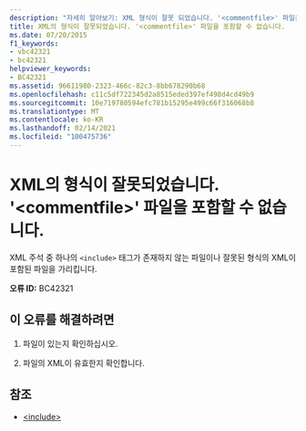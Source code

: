 ```yaml
---
description: "자세히 알아보기: XML 형식이 잘못 되었습니다. '<commentfile>' 파일을 포함할 수 없습니다."
title: XML의 형식이 잘못되었습니다. '<commentfile>' 파일을 포함할 수 없습니다.
ms.date: 07/20/2015
f1_keywords:
- vbc42321
- bc42321
helpviewer_keywords:
- BC42321
ms.assetid: 96611980-2323-466c-82c3-8bb678290b68
ms.openlocfilehash: c11c5df722345d2a8515eded397ef498d4cd49b9
ms.sourcegitcommit: 10e719780594efc781b15295e499c66f316068b8
ms.translationtype: MT
ms.contentlocale: ko-KR
ms.lasthandoff: 02/14/2021
ms.locfileid: "100475736"
---
```

# <a name="badly-formed-xml-file-commentfile-cannot-be-included"></a>XML의 형식이 잘못되었습니다. '\<commentfile>' 파일을 포함할 수 없습니다.

XML 주석 중 하나의 `<include>` 태그가 존재하지 않는 파일이나 잘못된 형식의 XML이 포함된 파일을 가리킵니다.  
  
 **오류 ID:** BC42321  
  
## <a name="to-correct-this-error"></a>이 오류를 해결하려면  
  
1. 파일이 있는지 확인하십시오.  
  
2. 파일의 XML이 유효한지 확인합니다.  
  
## <a name="see-also"></a>참조

- [\<include>](../language-reference/xmldoc/include.md)
